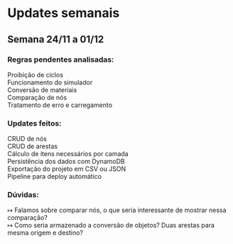 # Updates semanais

## Semana 24/11 a 01/12

### Regras pendentes analisadas:

Proibição de ciclos \
Funcionamento do simulador \
Conversão de materiais \
Comparação de nós \
Tratamento de erro e carregamento

### Updates feitos:

CRUD de nós \
CRUD de arestas \
Cálculo de itens necessários por camada \
Persistência dos dados com DynamoDB \
Exportação do projeto em CSV ou JSON \
Pipeline para deploy automático

### Dúvidas:

↦ Falamos sobre comparar nós, o que seria interessante de mostrar nessa comparação? \
↦ Como seria armazenado a conversão de objetos? Duas arestas para mesma origem e destino?